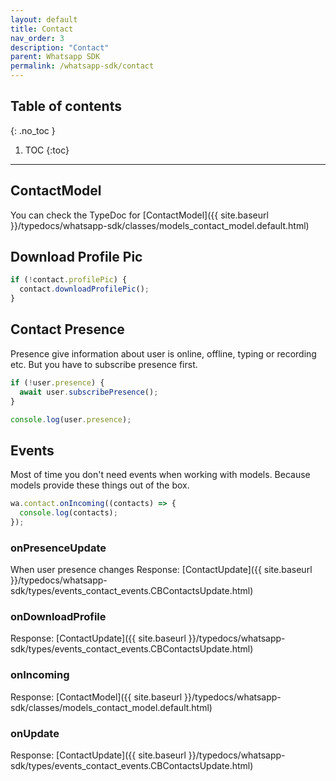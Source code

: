 ```yaml
---
layout: default
title: Contact
nav_order: 3
description: "Contact"
parent: Whatsapp SDK
permalink: /whatsapp-sdk/contact
---
```


## Table of contents
{: .no_toc }

1. TOC
{:toc}

---

## ContactModel

You can check the TypeDoc for [ContactModel]({{ site.baseurl }}/typedocs/whatsapp-sdk/classes/models_contact_model.default.html)

## Download Profile Pic

```js
if (!contact.profilePic) {
  contact.downloadProfilePic();
}
```

## Contact Presence

Presence give information about user is online, offline, typing or recording etc.
But you have to subscribe presence first.

```js
if (!user.presence) {
  await user.subscribePresence();
}

console.log(user.presence);
```

## Events

Most of time you don't need events when working with models. Because models provide these things out of the box.

```js
wa.contact.onIncoming((contacts) => {
  console.log(contacts);
});
```

### onPresenceUpdate

When user presence changes
Response: [ContactUpdate]({{ site.baseurl }}/typedocs/whatsapp-sdk/types/events_contact_events.CBContactsUpdate.html)

### onDownloadProfile

Response: [ContactUpdate]({{ site.baseurl }}/typedocs/whatsapp-sdk/types/events_contact_events.CBContactsUpdate.html)

### onIncoming

Response: [ContactModel]({{ site.baseurl }}/typedocs/whatsapp-sdk/classes/models_contact_model.default.html)

### onUpdate

Response: [ContactUpdate]({{ site.baseurl }}/typedocs/whatsapp-sdk/types/events_contact_events.CBContactsUpdate.html)
